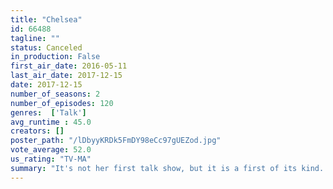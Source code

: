 ```yaml
---
title: "Chelsea"
id: 66488
tagline: ""
status: Canceled
in_production: False
first_air_date: 2016-05-11
last_air_date: 2017-12-15
date: 2017-12-15
number_of_seasons: 2
number_of_episodes: 120
genres:  ['Talk']
avg_runtime : 45.0
creators: []
poster_path: "/lDbyyKRDk5FmDY98eCc97gUEZod.jpg"
vote_average: 52.0
us_rating: "TV-MA"
summary: "It's not her first talk show, but it is a first of its kind. Ideas, people and places that fascinate her, all in her unique style."
---
```


